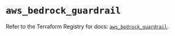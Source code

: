# `aws_bedrock_guardrail`

Refer to the Terraform Registry for docs: [`aws_bedrock_guardrail`](https://registry.terraform.io/providers/hashicorp/aws/5.85.0/docs/resources/bedrock_guardrail).
